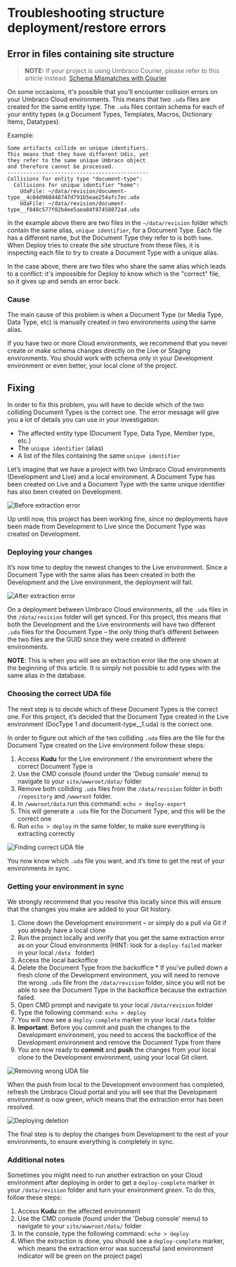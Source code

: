 # Troubleshooting structure deployment/restore errors

## Error in files containing site structure

> **NOTE:** If your project is using Umbraco Courier, please refer to this article instead: [Schema Mismatches with Courier](../Courier/Structure-Errors-Courier)

On some occasions, it's possible that you'll encounter collision errors on your Umbraco Cloud environments. This means that two `.uda` files are created for the same entity type. The `.uda` files contain schema for each of your entity types (e.g Document Types, Templates, Macros, Dictionary Items, Datatypes).

Example:

    Some artifacts collide on unique identifiers.
    This means that they have different Udis, yet
    they refer to the same unique Umbraco object
    and therefore cannot be processed.
    ---------------------------------------------
    Collisions for entity type "document-type": 
      Collisions for unique identifier "home":
        UdaFile: ~/data/revision/document-type__4c04d968448747d791b5eae254afc7ec.uda
        UdaFile: ~/data/revision/document-type__f848c577f02b4ee5aea84f87458072a4.uda


In the example above there are two files in the `~/data/revision` folder which contain the same alias, `unique identifier`, for a Document Type. Each file has a different name, but the Document Type they refer to is both `home`. When Deploy tries to create the site structure from these files, it is inspecting each file to try to create a Document Type with a unique alias.

In the case above, there are two files who share the same alias which leads to a conflict: it's impossible for Deploy to know which is the "correct" file, so it gives up and sends an error back.

### Cause

The main cause of this problem is when a Document Type (or Media Type, Data Type, etc) is manually created in two environments using the same alias. 

If you have two or more Cloud environments, we recommend that you never create or make schema changes directly on the Live or Staging environments. You should work with schema only in your Development environment or even better, your local clone of the project.

## Fixing

In order to fix this problem, you will have to decide which of the two colliding Document Types is the correct one. The error message will give you a lot of details you can use in your investigation:

  * The affected entity type (Document Type, Data Type, Member type, etc.)
  * The `unique identifier` (alias)
  * A list of the files containing the same `unique identifier`

Let’s imagine that we have a project with two Umbraco Cloud environments (Development and Live) and a local environment. A Document Type has been created on Live and a Document Type with the same unique identifier has also been created on Development. 

![Before extraction error](images/visualization1.png)

Up until now, this project has been working fine, since no deployments have been made from Development to Live since the Document Type was created on Development.

### Deploying your changes

It’s now time to deploy the newest changes to the Live environment. Since a Document Type with the same alias has been created in both the Development and the Live environment, the deployment will fail.

![After extraction error](images/visualization2.png)

On a deployment between Umbraco Cloud environments, all the `.uda` files in the `/data/revision` folder will get synced. For this project, this means that both the Development and the Live environments will have two different `.uda` files for the Document Type – the only thing that’s different between the two files are the GUID since they were created in different environments.

**NOTE**: This is when you will see an extraction error like the one shown at the beginning of this article. It is simply not possible to add types with the same alias in the database.

### Choosing the correct UDA file

The next step is to decide which of these Document Types is the correct one. For this project, it’s decided that the Document Type created in the Live environment (DocType 1 and document-type__1.uda) is the correct one.

In order to figure out which of the two colliding `.uda` files are the file for the Document Type created on the Live environment follow these steps:

1.    Access **Kudu** for the Live environment / the environment where the correct Document Type is
2. Use the CMD console (found under the 'Debug console' menu) to navigate to your `site/wwwroot/data/` folder
3.    Remove both colliding `.uda` files from the `/data/revision` folder in both `/repository` and `/wwwroot` folder.
4.    In `/wwwroot/data` run this command: `echo > deploy-export` 
5.    This will generate a `.uda` file for the Document Type, and this will be the correct one
6.    Run `echo > deploy` in the same folder, to make sure everything is extracting correctly

![Finding correct UDA file](images/visualization3.png)

You now know which `.uda` file you want, and it’s time to get the rest of your environments in sync.

### Getting your environment in sync

We strongly recommend that you resolve this locally since this will ensure that the changes you make are added to your Git history.

1.    Clone down the Development environment – or simply do a pull via Git if you already have a local clone
2.    Run the project locally and verify that you get the same extraction error as on your Cloud environments (HINT: look for a `deploy-failed` marker in your local `/data ` folder)
3.    Access the local backoffice
4.    Delete the Document Type from the backoffice
    * If you’ve pulled down a fresh clone of the Development environment, you will need to remove the wrong `.uda` file from the `/data/revision` folder, since you will not be able to see the Document Type in the backoffice because the extraction failed.
5.    Open CMD prompt and navigate to your local `/data/revision` folder
6.    Type the following command: `echo > deploy`
7.    You will now see a `deploy-complete` marker in your local `/data` folder
8.    **Important**: Before you commit and push the changes to the Development environment, you need to access the backoffice of the Development environment and remove the Document Type from there
9.    You are now ready to **commit** and **push** the changes from your local clone to the Development environment, using your local Git client.

![Removing wrong UDA file](images/visualization4.png)

When the push from local to the Development environment has completed, refresh the Umbraco Cloud portal and you will see that the Development environment is now green, which means that the extraction error has been resolved.

![Deploying deletion](images/visualization5.png)

The final step is to deploy the changes from Development to the rest of your environments, to ensure everything is completely in sync.

### Additional notes

Sometimes you might need to run another extraction on your Cloud environment after deploying in order to get a `deploy-complete` marker in your `/data/revision` folder and turn your environment *green*. To do this, follow these steps:

1. Access **Kudu** on the affected environment
2. Use the CMD console (found under the 'Debug console' menu) to navigate to your `site/wwwroot/data/` folder
3. In the console, type the following command: `echo > deploy`
4. When the extraction is done, you should see a `deploy-complete` marker, which means the extraction error was successful (and environment indicator will be green on the project page)
